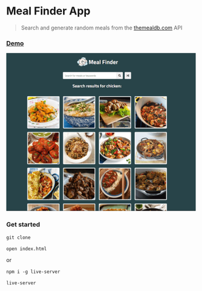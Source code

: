 # Meal Finder App

> Search and generate random meals from the [themealdb.com](www.themealdb.com) API

### [Demo](http://meal-finder-ab.surge.sh)
[![IMAGE ALT TEXT HERE](./screen.png)](https://radikal.ru/video/oarsxEbLJEv)

### Get started

```shell script
git clone
```
```shell script
open index.html
```
or
```shell script
npm i -g live-server
```
```shell script
live-server
```
